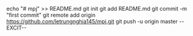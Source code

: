 echo "# mpj" >> README.md
git init
git add README.md
git commit -m "first commit"
git remote add origin https://github.com/letrungnghia145/mpj.git
git push -u origin master
--EXCIT--